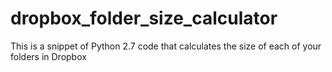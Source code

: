 # dropbox_folder_size_calculator
This is a snippet of Python 2.7 code that calculates the size of each of your folders in Dropbox
